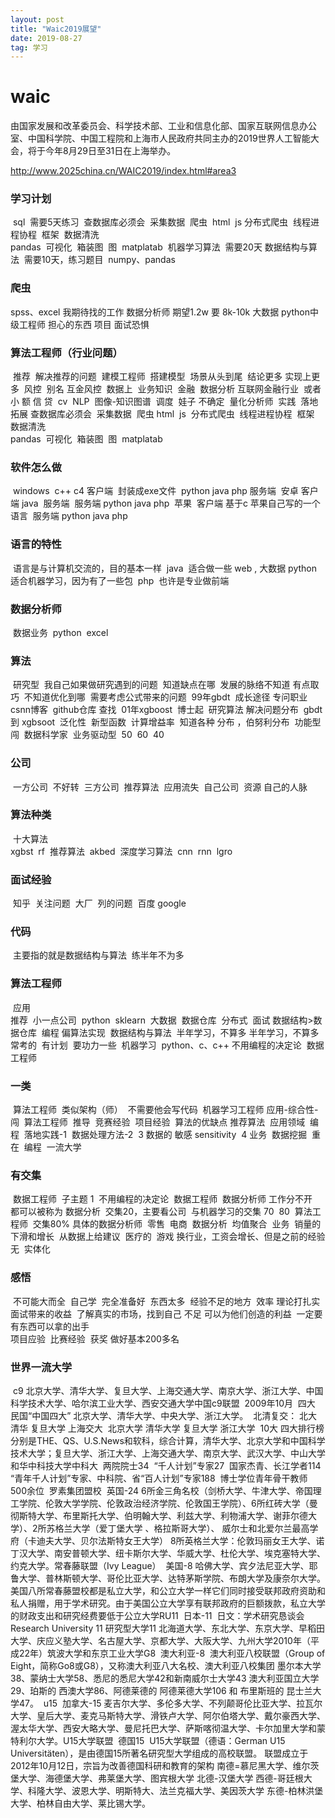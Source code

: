 ```yaml
---
layout: post
title: "Waic2019展望"
date: 2019-08-27
tag: 学习
---
```






# waic

由国家发展和改革委员会、科学技术部、工业和信息化部、国家互联网信息办公室、中国科学院、中国工程院和上海市人民政府共同主办的2019世界人工智能大会，将于今年8月29日至31日在上海举办。

http://www.2025china.cn/WAIC2019/index.html#area3





### 学习计划



​	sql 
​		需要5天练习
​			查数据库必须会
​				采集数据
​					爬虫 
​						html
​						js
​						分布式爬虫
​						线程进程协程
​						框架
​				数据清洗	
​					pandas
​				可视化
​					箱装图
​						图
​					matplatab
​	机器学习算法
​		需要20天
​	数据结构与算法
​		需要10天，练习题目
​	numpy、pandas
​		

### 爬虫

spss、excel
我期待找的工作
	数据分析师
		期望1.2w 
			要 8k-10k
	大数据
	python中级工程师
担心的东西
	项目
	面试恐惧

### 算法工程师（行业问题）

​	推荐
​		解决推荐的问题
​			建模工程师
​				搭建模型
​				场景从头到尾
​				结论更多
​				实现上更多
​	风控
​		别名 互金风控
​			数据上
​			业务知识
​				金融
​				数据分析
​		互联网金融行业
​		或者小 额 信 贷
​	cv
​	NLP
​	图像-知识图谱
​	调度
​		娃子
​			不确定
​	量化分析师
​		实践
​		落地
​		拓展
查数据库必须会
​	采集数据
​		爬虫 
​			html
​			js
​			分布式爬虫
​			线程进程协程
​			框架
​	数据清洗	
​		pandas
​	可视化
​		箱装图
​			图
​		matplatab

### 软件怎么做	

​	windows
​		c++ c4 客户端
​			封装成exe文件
​		python java php 服务端
​	安卓
​		客户端 java
​		服务端 
​			服务端 python java php
​	苹果
​		客户端 基于c 苹果自己写的一个语言
​		服务端 python java php

### 语言的特性	

​	语言是与计算机交流的，目的基本一样
​		java
​			适合做一些 web  ,  大数据 
​		python
​			适合机器学习，因为有了一些包
​		php
​			也许是专业做前端

### 数据分析师

​	数据业务
​	python
​	excel

### 算法

​	研究型
​		我自己如果做研究遇到的问题
​		知道缺点在哪
​			发展的脉络不知道
​				有点取巧 
​					不知道优化到哪
​					需要考虑公式带来的问题
​		99年gbdt
​		成长途径
​			专问职业
​			csnn博客
​			github仓库 查找
​		01年xgboost
​		博士起
​			研究算法
​				解决问题分布
​					gbdt 到 xgbsoot
​		泛化性
​			新型函数
​		计算增益率
​		知道各种 分布 ，伯努利分布
​	功能型
​		闯
​			数据科学家
​	业务驱动型
​		50
​		60
​		40

### 公司

​	一方公司
​		不好转
​	三方公司
​		推荐算法
​		应用流失
​	自己公司
​		资源
​			自己的人脉

### 算法种类

​	十大算法	
​		xgbst
​		rf
​	推荐算法
​		akbed
​	深度学习算法
​		cnn
​		rnn
​		lgro

### 面试经验

​	知乎
​		关注问题
​		大厂
​		列的问题
​		百度 google

### 代码

​	主要指的就是数据结构与算法
​		练半年不为多

### 算法工程师

​	应用	
​		推荐
​			小一点公司
​				python
​				sklearn
​		大数据
​			数据仓库
​			分布式
​		面试
​			数据结构>数据仓库
​		编程 偏算法实现
​			数据结构与算法
​				半年学习，不算多
​					半年学习，不算多
​				常考的
​				有计划
​					要功力一些
​			机器学习
​			python、c、c++
​	不用编程的决定论
​		数据工程师

### 一类

​	算法工程师
​		类似架构（师）
​		不需要他会写代码
​	机器学习工程师
​		应用-综合性-闯
​			算法工程师
​				推导
​					竞赛经验
​					项目经验
​					算法的优缺点
​					推荐算法
​			应用领域
​			编程
​			落地实践-1
​			数据处理方法-2
​			3 数据的 敏感 sensitivity 
​			4 业务
​	数据挖掘
​		重在
​			编程
​	一流大学

### 有交集

​	数据工程师
​		子主题 1
​			不用编程的决定论
​				数据工程师
​	数据分析师
​		工作分不开
​	都可以被称为 数据分析
​		交集20，主要看公司
​		与机器学习的交集
​		70
​		80
​	算法工程师
​	交集80%
具体的数据分析师
​	零售
​		电商
​			数据分析
​				均值
​				聚合
​			业务
​			销量的下滑和增长
​			从数据上给建议
​	医疗的
​	游戏
​		换行业，工资会增长、但是之前的经验无
​		实体化

### 感悟

​	不可能大而全
​		自己学
​			完全准备好
​			东西太多
​	经验不足的地方
​		效率
​		理论打扎实
​	面试带来的收益
​		了解真实的市场，找到自己 不足
​		可以为他们创造的利益
​	一定要有东西可以拿的出手	
​		项目应验
​		比赛经验
​			获奖 做好基本200多名









### 世界一流大学

​	c9
​		北京大学、清华大学、复旦大学、上海交通大学、南京大学、浙江大学、中国科学技术大学、哈尔滨工业大学、西安交通大学
​		中国c9联盟
​			2009年10月
​	四大
​		民国“中国四大”
​			北京大学、清华大学、中央大学、浙江大学。
​		北清复交： 北大 清华 复旦大学 上海交大 
​		北京大学 清华大学 复旦大学 浙江大学
​	10大
​		四大排行榜分别是THE、QS、U.S.News和软科，综合计算，清华大学、北京大学和中国科学技术大学；
​		复旦大学、浙江大学、上海交通大学、南京大学、武汉大学、中山大学和华中科技大学
​		中科大
​			两院院士34
​			“千人计划”专家27
​			国家杰青、长江学者114
​			“青年千人计划”专家、中科院、省“百人计划”专家188
​			博士学位青年骨干教师 500余位
​	罗素集团盟校
​		英国-24
​			6所金三角名校（剑桥大学、牛津大学、帝国理工学院、伦敦大学学院、伦敦政治经济学院、伦敦国王学院）、
​			6所红砖大学（曼彻斯特大学、布里斯托大学、伯明翰大学、利兹大学、利物浦大学、谢菲尔德大学）、
​			2所苏格兰大学（爱丁堡大学 、格拉斯哥大学）、
​			威尔士和北爱尔兰最高学府（卡迪夫大学、贝尔法斯特女王大学）
​			8所英格兰大学：伦敦玛丽女王大学、诺丁汉大学、南安普顿大学、纽卡斯尔大学、华威大学、杜伦大学、埃克塞特大学、约克大学。
​	常春藤联盟（Ivy League）
​		美国-8
​			哈佛大学、宾夕法尼亚大学、耶鲁大学、普林斯顿大学、哥伦比亚大学、达特茅斯学院、布朗大学及康奈尔大学。
​			美国八所常春藤盟校都是私立大学，和公立大学一样它们同时接受联邦政府资助和私人捐赠，用于学术研究。由于美国公立大学享有联邦政府的巨额拨款，私立大学的财政支出和研究经费要低于公立大学
​	RU11
​		日本-11
​			日文：学术研究恳谈会
​				Research University 11
​					研究型大学11
​			北海道大学、东北大学、东京大学、早稻田大学、庆应义塾大学、名古屋大学、京都大学、大阪大学、九州大学2010年（平成22年）筑波大学和东京工业大学
​	G8
​		澳大利亚-8
​			澳大利亚八校联盟（Group of Eight，简称Go8或G8），又称澳大利亚八大名校、澳大利亚八校集团
​			墨尔本大学38、蒙纳士大学58、悉尼的悉尼大学42和新南威尔士大学43
​			澳大利亚国立大学29、珀斯的 西澳大学86、阿德莱德的  阿德莱德大学106 和   布里斯班的  昆士兰大学47。
​	u15
​		加拿大-15
​			麦吉尔大学、多伦多大学、不列颠哥伦比亚大学、拉瓦尔大学、皇后大学、麦克马斯特大学、滑铁卢大学、阿尔伯塔大学、
​			戴尔豪西大学、渥太华大学、西安大略大学、曼尼托巴大学、萨斯喀彻温大学、卡尔加里大学和蒙特利尔大学。 
​	U15大学联盟
​		德国15
​			U15大学联盟（德语：German U15 Universitäten），是由德国15所著名研究型大学组成的高校联盟。
​			联盟成立于2012年10月12日，宗旨为改善德国科研和教育的架构
​			南德=慕尼黑大学、维尔茨堡大学、海德堡大学、弗莱堡大学、图宾根大学
北德-汉堡大学
西德-哥廷根大学、科隆大学、波恩大学、明斯特大、法兰克福大学、美因茨大学
东德-柏林洪堡大学、柏林自由大学、莱比锡大学。